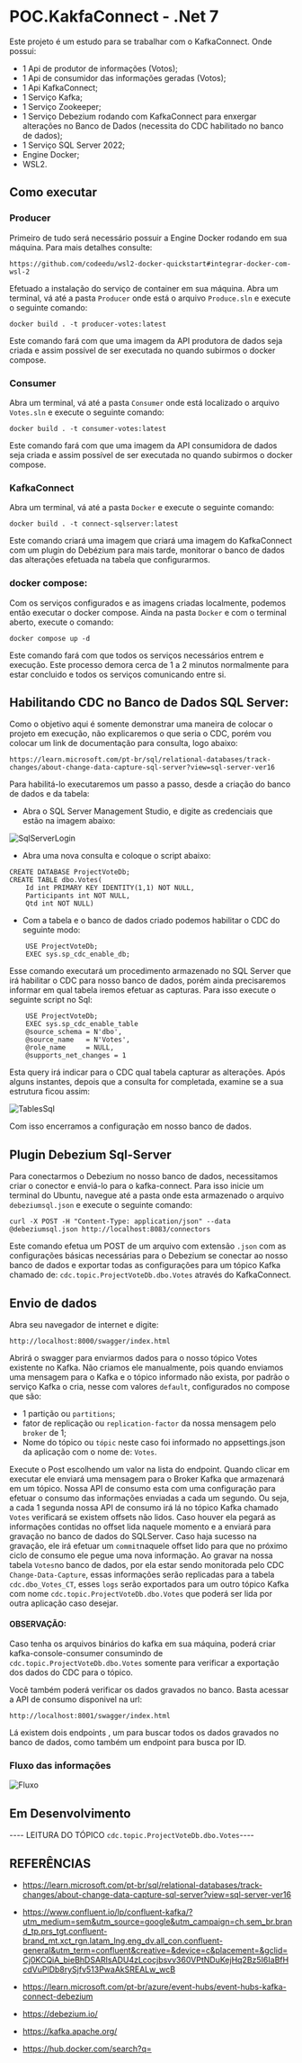 # POC.KakfaConnect - .Net 7 

Este projeto é um estudo para se trabalhar com o KafkaConnect. Onde possui:
 - 1 Api de produtor de informações (Votos);
 - 1 Api de consumidor das informações geradas (Votos);
 - 1 Api KafkaConnect;
 - 1 Serviço Kafka;
 - 1 Serviço Zookeeper;
 - 1 Serviço Debezium rodando com KafkaConnect para enxergar alterações no Banco de Dados (necessita do CDC habilitado no banco de dados);
 - 1 Serviço SQL Server 2022;
 - Engine Docker;
 - WSL2.

 ## Como executar
 ### Producer
Primeiro de tudo será necessário possuir a Engine Docker rodando em sua máquina. Para mais detalhes consulte: 

    https://github.com/codeedu/wsl2-docker-quickstart#integrar-docker-com-wsl-2

Efetuado a instalação do serviço de container em sua máquina. Abra um terminal, vá até a pasta `Producer` onde está o arquivo `Produce.sln` e execute o seguinte comando:

    docker build . -t producer-votes:latest

Este comando fará com que uma imagem da API produtora de dados seja criada e assim possível de ser executada no quando subirmos o docker compose.

### Consumer
Abra um terminal, vá até a pasta `Consumer` onde está localizado o arquivo `Votes.sln` e execute o seguinte comando:

    docker build . -t consumer-votes:latest

Este comando fará com que uma imagem da API consumidora de dados seja criada e assim possível de ser executada no quando subirmos o docker compose.

### KafkaConnect
Abra um terminal, vá até a pasta `Docker` e execute o seguinte comando:

    docker build . -t connect-sqlserver:latest

Este comando criará uma imagem que criará uma imagem do KafkaConnect com um plugin do Debézium para mais tarde, monitorar o banco de dados das alterações efetuada na tabela que configurarmos.

### docker compose:
Com os serviços configurados e as imagens criadas localmente, podemos então executar o docker compose. Ainda na pasta `Docker` e com o terminal aberto, execute o comando: 

    docker compose up -d

Este comando fará com que todos os serviços necessários entrem e execução. Este processo demora cerca de 1 a 2 minutos normalmente para estar concluido e todos os serviços comunicando entre si.

## Habilitando CDC no Banco de Dados SQL Server:

Como o objetivo aqui é somente demonstrar uma maneira de colocar o projeto em execução, não explicaremos o que seria o CDC, porém vou colocar um link de documentação para consulta, logo abaixo:

    https://learn.microsoft.com/pt-br/sql/relational-databases/track-changes/about-change-data-capture-sql-server?view=sql-server-ver16

Para habilitá-lo executaremos um passo a passo, desde a criação do banco de dados e da tabela:

- Abra o SQL Server Management Studio, e digite as credenciais que estão na imagem abaixo: 

![SqlServerLogin](./img/loginsql.png)

- Abra uma nova consulta e coloque o script abaixo:

```script
CREATE DATABASE ProjectVoteDb;
CREATE TABLE dbo.Votes(
	Id int PRIMARY KEY IDENTITY(1,1) NOT NULL,
	Participants int NOT NULL,
	Qtd int NOT NULL)
```
- Com a tabela e o banco de dados criado podemos habilitar o CDC do seguinte modo:

```script
    USE ProjectVoteDb;
    EXEC sys.sp_cdc_enable_db;
```
Esse comando executará um procedimento armazenado no SQL Server que irá habilitar o CDC para nosso banco de dados, porém ainda precisaremos informar em qual tabela iremos efetuar as capturas. Para isso execute o seguinte script no Sql:

```script
    USE ProjectVoteDb;  
    EXEC sys.sp_cdc_enable_table  
    @source_schema = N'dbo',  
    @source_name   = N'Votes',  
    @role_name     = NULL,  
    @supports_net_changes = 1  
```
Esta query irá indicar para o CDC qual tabela capturar as alterações. Após alguns instantes, depois que a consulta for completada, examine se a sua estrutura ficou assim:

![TablesSql](./img/TablesSQL.png)

Com isso encerramos a configuração em nosso banco de dados.

## Plugin Debezium Sql-Server
Para conectarmos o Debezium no nosso banco de dados, necessitamos criar o conector e enviá-lo para o kafka-connect. Para isso inicie um terminal do Ubuntu, navegue até a pasta onde esta armazenado o arquivo `debeziumsql.json` e execute o seguinte comando:

    curl -X POST -H "Content-Type: application/json" --data @debeziumsql.json http://localhost:8083/connectors

Este comando efetua um POST de um arquivo com extensão `.json` com as configurações básicas necessárias para o Debezium se conectar ao nosso banco de dados e exportar todas as configurações para um tópico Kafka chamado de: `cdc.topic.ProjectVoteDb.dbo.Votes` através do KafkaConnect.

## Envio de dados
Abra seu navegador de internet e digite:

    http://localhost:8000/swagger/index.html

Abrirá o swagger para enviarmos dados para o nosso tópico Votes existente no Kafka. Não criamos ele manualmente, pois quando enviamos uma mensagem para o Kafka e o tópico informado não exista, por padrão o serviço Kafka o cria, nesse com valores `default`, configurados no compose que são:
- 1 partição ou `partitions`;
- fator de replicação ou `replication-factor` da nossa mensagem pelo `broker` de 1;
- Nome do tópico ou `tópic` neste caso foi informado no appsettings.json da aplicação com o nome de: `Votes`.

Execute o Post escolhendo um valor na lista do endpoint. Quando clicar em executar ele enviará uma mensagem para o Broker Kafka que armazenará em um tópico. Nossa API de consumo esta com uma configuração para efetuar o consumo das informações enviadas a cada um segundo. Ou seja, a cada 1 segunda nossa API de consumo irá lá no tópico Kafka chamado `Votes` verificará se existem offsets não lidos. Caso houver ela pegará as informações contidas no offset lida naquele momento e a enviará para gravação no banco de dados do SQLServer. Caso haja sucesso na gravação, ele irá efetuar um `commit`naquele offset lido para que no próximo ciclo de consumo ele pegue uma nova informação. 
Ao gravar na nossa tabela `Votes`no banco de dados, por ela estar sendo monitorada pelo CDC `Change-Data-Capture`, essas informações serão replicadas para a tabela `cdc.dbo_Votes_CT`, esses `logs` serão exportados para um outro tópico Kafka com nome `cdc.topic.ProjectVoteDb.dbo.Votes` que poderá ser lida por outra aplicação caso desejar.

#### OBSERVAÇÃO:
Caso tenha os arquivos binários do kafka em sua máquina, poderá criar kafka-console-consumer consumindo de `cdc.topic.ProjectVoteDb.dbo.Votes` somente para verificar a exportação dos dados do CDC para o tópico.

Você também poderá verificar os dados gravados no banco. Basta acessar a API de consumo disponivel na url:

    http://localhost:8001/swagger/index.html

Lá existem dois endpoints , um para buscar todos os dados gravados no banco de dados, como também um endpoint para busca por ID.


### Fluxo das informações 

![Fluxo](./img/fluxo.png)

## Em Desenvolvimento
---- LEITURA DO TÓPICO `cdc.topic.ProjectVoteDb.dbo.Votes`----

## REFERÊNCIAS

- https://learn.microsoft.com/pt-br/sql/relational-databases/track-changes/about-change-data-capture-sql-server?view=sql-server-ver16

- https://www.confluent.io/lp/confluent-kafka/?utm_medium=sem&utm_source=google&utm_campaign=ch.sem_br.brand_tp.prs_tgt.confluent-brand_mt.xct_rgn.latam_lng.eng_dv.all_con.confluent-general&utm_term=confluent&creative=&device=c&placement=&gclid=Cj0KCQiA_bieBhDSARIsADU4zLcocjbsvv360VPtNDuKejHq2Bz5I6IaBfHcdVuPlDb8rySjfv513PwaAkSREALw_wcB

- https://learn.microsoft.com/pt-br/azure/event-hubs/event-hubs-kafka-connect-debezium

- https://debezium.io/

- https://kafka.apache.org/

- https://hub.docker.com/search?q=
